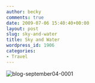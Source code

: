 ```yaml
---
author: becky
comments: true
date: 2009-07-06 15:40:40+00:00
layout: post
slug: sky-and-water
title: Sky and Water
wordpress_id: 1906
categories:
- Travel
---
```


![blog-september04-0001](http://beta.beckyjenson.com/wp-content/uploads/2009/07/blog-september04-0001.jpg)
